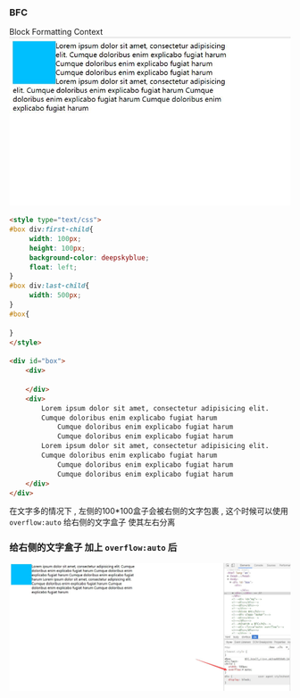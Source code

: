 ### BFC
Block Formatting Context
![](/assets/bfc-1.jpg)
```html
<style type="text/css">
#box div:first-child{
     width: 100px;
     height: 100px;
     background-color: deepskyblue;
     float: left;
}
#box div:last-child{
     width: 500px;
}
#box{

}
</style>
	
<div id="box">
	<div>

	</div>
	<div>
		Lorem ipsum dolor sit amet, consectetur adipisicing elit. 
		Cumque doloribus enim explicabo fugiat harum
            Cumque doloribus enim explicabo fugiat harum
            Cumque doloribus enim explicabo fugiat harum
		Lorem ipsum dolor sit amet, consectetur adipisicing elit. 
		Cumque doloribus enim explicabo fugiat harum
            Cumque doloribus enim explicabo fugiat harum
            Cumque doloribus enim explicabo fugiat harum
	</div>
</div>
```
在文字多的情况下 , 左侧的100*100盒子会被右侧的文字包裹 , 这个时候可以使用 `overflow:auto` 给右侧的文字盒子 使其左右分离

### 给右侧的文字盒子 加上 `overflow:auto` 后
![](/assets/bfc-2.jpg)
